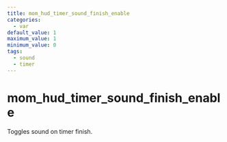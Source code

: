 ```yaml
---
title: mom_hud_timer_sound_finish_enable
categories:
  - var
default_value: 1
maximum_value: 1
minimum_value: 0
tags:
  - sound
  - timer
---
```


# mom_hud_timer_sound_finish_enable

Toggles sound on timer finish.
